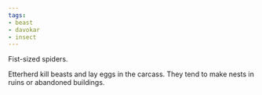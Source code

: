 ```yaml
---
tags:
- beast
- davokar
- insect
---
```


Fist-sized spiders.

Etterherd kill beasts and lay eggs in the carcass. They tend to make nests in ruins or abandoned buildings.

